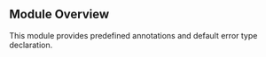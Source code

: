 ## Module Overview

This module provides predefined annotations and default error type declaration.

